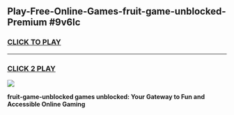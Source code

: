 
## Play-Free-Online-Games-fruit-game-unblocked-Premium #9v6lc
<h3>
<a href="https://premium.freeplayer.one?title=fruit-game-unblocked&ref=8M">CLICK TO PLAY</a></h3>
<hr>

<h3>
<a href="https://premium.freeplayer.one?title=fruit-game-unblocked&ref=8M">CLICK 2 PLAY</a>
  
</h3>

<a href="https://premium.freeplayer.one?title=fruit-game-unblocked&ref=8M"><img src="https://clearcache.store/games.png"></a>


**fruit-game-unblocked games unblocked: Your Gateway to Fun and Accessible Online Gaming**
